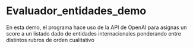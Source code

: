 # Evaluador_entidades_demo
En esta demo, el programa hace uso de la API de OpenAI para asignas un score a un listado dado de entidades internacionales ponderando entre distintos rubros de orden cualitativo
